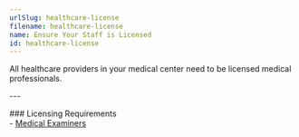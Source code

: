 ```yaml
---
urlSlug: healthcare-license
filename: healthcare-license
name: Ensure Your Staff is Licensed
id: healthcare-license
---
```

All healthcare providers in your medical center need to be licensed medical professionals.

-﻿--

#﻿## Licensing Requirements  
-﻿ [Medical Examiners](https://www.njconsumeraffairs.gov/bme/Pages/applications.aspx)
